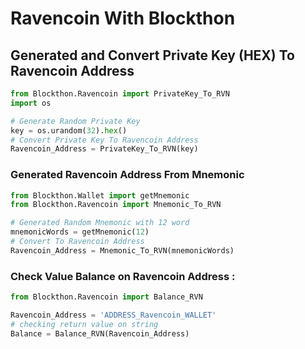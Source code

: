 # Ravencoin With Blockthon

## Generated and Convert Private Key (HEX) To Ravencoin Address
```python
from Blockthon.Ravencoin import PrivateKey_To_RVN
import os

# Generate Random Private Key
key = os.urandom(32).hex()
# Convert Private Key To Ravencoin Address
Ravencoin_Address = PrivateKey_To_RVN(key)
```
### Generated Ravencoin Address From Mnemonic
```python
from Blockthon.Wallet import getMnemonic
from Blockthon.Ravencoin import Mnemonic_To_RVN

# Generated Random Mnemonic with 12 word
mnemonicWords = getMnemonic(12)
# Convert To Ravencoin Address
Ravencoin_Address = Mnemonic_To_RVN(mnemonicWords)
```

### Check Value Balance on Ravencoin Address :
```python
from Blockthon.Ravencoin import Balance_RVN

Ravencoin_Address = 'ADDRESS_Ravencoin_WALLET'
# checking return value on string
Balance = Balance_RVN(Ravencoin_Address)
```
